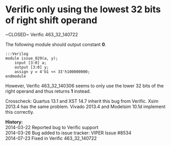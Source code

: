 
Verific only using the lowest 32 bits of right shift operand
============================================================

~CLOSED~ Verific 463_32_140722

The following module should output constant **0**.

    :::Verilog
    module issue_029(a, y);
        input [3:0] a;
        output [3:0] y;
        assign y = 4'b1 << 33'h100000000;
    endmodule

However, Verific 463_32_140306 seems to only use the lower 32 bits of the
right operand and thus returns **1** instead.

Crosscheck: Quartus 13.1 and XST 14.7 inherit this bug from Verific. Xsim 
2013.4 has the same problem. Vivado 2013.4 and Modelsim 10.1d implement 
this correctly.

**History:**  
2014-03-22 Reported bug to Verific support  
2014-03-26 Bug added to issue tracker: VIPER Issue #8534  
2014-07-23 Fixed in Verific 463_32_140722

